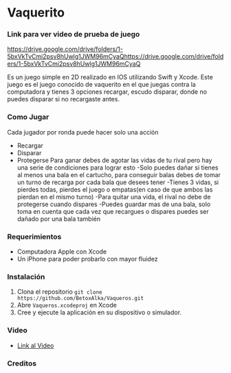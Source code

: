 # Vaquerito
### Link para ver video de prueba de juego
https://drive.google.com/drive/folders/1-5bxVkTvCmi2psv8hUwlg1JWM96mCyaQhttps://drive.google.com/drive/folders/1-5bxVkTvCmi2psv8hUwlg1JWM96mCyaQ 

Es un juego simple en 2D realizado en IOS utilizando Swift y Xcode. Este juego es el juego conocido de vaquerito en el que juegas contra la computadora y tienes 3 opciones recargar, escudo disparar, donde no puedes disparar si no recargaste antes.
### Como Jugar
Cada jugador por ronda puede hacer solo una acción
- Recargar
- Disparar
- Protegerse
Para ganar debes de agotar las vidas de tu rival pero hay una serie de condiciones para lograr esto
-Solo puedes dañar si tienes al menos una bala en el cartucho, para conseguir balas debes de tomar un turno de recarga por cada bala que desees tener
-Tienes 3 vidas, si pierdes todas, pierdes el juego o empatas(en caso de que ambos las pierdan en el mismo turno)
-Para quitar una vida, el rival no debe de protegerse cuando dispares
-Puedes guardar mas de una bala, solo toma en cuenta que cada vez que recargues o dispares puedes ser dañado por una bala también

### Requerimientos 
- Computadora Apple con Xcode
- Un iPhone para poder probarlo con mayor fluidez

### Instalación
1. Clona el repositorio ```git clone https://github.com/BetoxAlka/Vaqueros.git```
2. Abre ```Vaqueros.xcodeproj``` en Xcode
3. Cree y ejecute la aplicación en su dispositivo o simulador.

### Video
* [Link al Video]([https://github.com/juanpemedina/Reto_IoT_TC1004B.501/wiki/Creaci%C3%B3n-de-una-base-de-datos-en-Firebase#qu%C3%A9-es-firebase](https://drive.google.com/drive/folders/1-5bxVkTvCmi2psv8hUwlg1JWM96mCyaQ)https://drive.google.com/drive/folders/1-5bxVkTvCmi2psv8hUwlg1JWM96mCyaQ)
### Creditos
